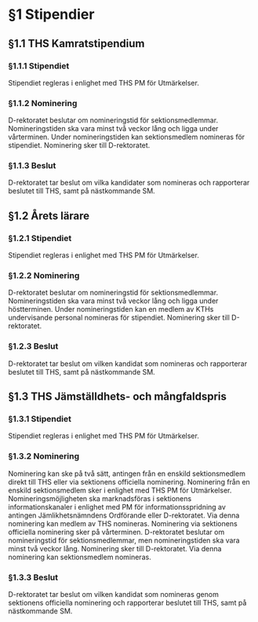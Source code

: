 # §1 Stipendier

## §1.1 THS Kamratstipendium

### §1.1.1 Stipendiet
Stipendiet regleras i enlighet med THS PM för Utmärkelser.

### §1.1.2 Nominering
D-rektoratet beslutar om nomineringstid för sektionsmedlemmar. Nomineringstiden ska vara minst två veckor lång och ligga under vårterminen. Under nomineringstiden kan sektionsmedlem nomineras för stipendiet. Nominering sker till D-rektoratet.

### §1.1.3 Beslut
D-rektoratet tar beslut om vilka kandidater som nomineras och rapporterar beslutet till THS, samt på nästkommande SM.

## §1.2 Årets lärare

### §1.2.1 Stipendiet
Stipendiet regleras i enlighet med THS PM för Utmärkelser.

### §1.2.2 Nominering
D-rektoratet beslutar om nomineringstid för sektionsmedlemmar. Nomineringstiden ska vara minst två veckor lång och ligga under höstterminen. Under nomineringstiden kan en medlem av KTHs undervisande personal nomineras för stipendiet. Nominering sker till D-rektoratet.

### §1.2.3 Beslut
D-rektoratet tar beslut om vilken kandidat som nomineras och rapporterar beslutet till THS, samt på nästkommande SM.

## §1.3 THS Jämställdhets- och mångfaldspris

### §1.3.1 Stipendiet
Stipendiet regleras i enlighet med THS PM för Utmärkelser.

### §1.3.2 Nominering
Nominering kan ske på två sätt, antingen från en enskild sektionsmedlem direkt till THS eller via sektionens officiella nominering. Nominering från en enskild sektionsmedlem sker i enlighet med THS PM för Utmärkelser. Nomineringsmöjligheten ska marknadsföras i sektionens informationskanaler i enlighet med PM för informationsspridning av antingen Jämlikhetsnämndens Ordförande eller D-rektoratet. Via denna nominering kan medlem av THS nomineras. Nominering via sektionens officiella nominering sker på vårterminen. D-rektoratet beslutar om nomineringstid för sektionsmedlemmar, men nomineringstiden ska vara minst två veckor lång. Nominering sker till D-rektoratet. Via denna nominering kan sektionsmedlem nomineras.

### §1.3.3 Beslut
D-rektoratet tar beslut om vilken kandidat som nomineras genom sektionens officiella nominering och rapporterar beslutet till THS, samt på nästkommande SM.
